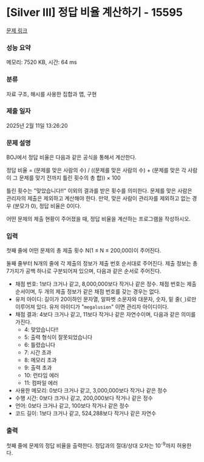 # [Silver III] 정답 비율 계산하기 - 15595 

[문제 링크](https://www.acmicpc.net/problem/15595) 

### 성능 요약

메모리: 7520 KB, 시간: 64 ms

### 분류

자료 구조, 해시를 사용한 집합과 맵, 구현

### 제출 일자

2025년 2월 11일 13:26:20

### 문제 설명

<p>BOJ에서 정답 비율은 다음과 같은 공식을 통해서 계산한다.</p>

<p>정답 비율 = (문제를 맞은 사람의 수) / ((문제를 맞은 사람의 수) + (문제를 맞은 각 사람이 그 문제를 맞기 전까지 틀린 횟수의 총 합)) × 100</p>

<p>틀린 횟수는 "<span class="result-ac">맞았습니다!!</span>" 이외의 결과를 받은 횟수를 의미한다. 문제를 맞은 사람은 관리자의 제출은 제외하고 계산해야 한다. 만약, 맞은 사람이 관리자를 제외하고 없는 경우 (분모가 0), 정답 비율은 0이다.</p>

<p>어떤 문제의 제출 현황이 주어졌을 때, 정답 비율을 계산하는 프로그램을 작성하시오.</p>

### 입력 

 <p>첫째 줄에 어떤 문제의 총 제출 횟수 N(1 ≤ N ≤ 200,000)이 주어진다.</p>

<p>둘째 줄부터 N개의 줄에 각 제출의 정보가 제출 번호 순서대로 주어진다. 제출 정보는 총 7가지가 공백 하나로 구분되어져 있으며, 다음과 같은 순서로 주어진다.</p>

<ul>
	<li>채점 번호: 1보다 크거나 같고, 8,000,000보다 작거나 같은 정수. 채점 번호는 제출 순서이며, 두 개의 제출 정보가 같은 채점 번호를 갖는 경우는 없다.</li>
	<li>유저 아이디: 길이가 20이하인 문자열, 알파벳 소문자와 대문자, 숫자, 밑 줄(<code>_</code>)로만 이루어져 있다. 유저 아이디가 "<code>megalusion</code>" 이면 관리자 아이디이다.</li>
	<li>채점 결과: 4보다 크거나 같고, 11보다 작거나 같은 자연수이며, 다음과 같은 의미를 가진다.
	<ul>
		<li>4: <span class="result-ac">맞았습니다!!</span></li>
		<li>5: <span class="result-pe">출력 형식이 잘못되었습니다</span></li>
		<li>6: <span class="result-wa">틀렸습니다</span></li>
		<li>7: <span class="result-tle">시간 초과</span></li>
		<li>8: <span class="result-mle">메모리 초과</span></li>
		<li>9: <span class="result-ole">출력 초과</span></li>
		<li>10: <span class="result-rte">런타임 에러</span></li>
		<li>11: <span class="result-ce">컴파일 에러</span></li>
	</ul>
	</li>
	<li>사용한 메모리: 0보다 크거나 같고, 3,000,000보다 작거나 같은 정수</li>
	<li>수행 시간: 0보다 크거나 같고, 200,000보다 작거나 같은 정수</li>
	<li>언어: 0보다 크거나 같고, 100보다 작거나 같은 정수</li>
	<li>코드 길이: 1보다 크거나 같고, 524,288보다 작거나 같은 자연수</li>
</ul>

### 출력 

 <p>첫째 줄에 문제의 정답 비율을 출력한다. 정답과의 절대/상대 오차는 10<sup>-9</sup>까지 허용한다.</p>

